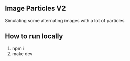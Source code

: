 ## Image Particles V2

Simulating some alternating images with a lot of particles

## How to run locally

1. npm i
2. make dev
